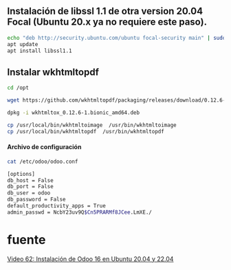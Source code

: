 
## Instalación de libssl 1.1 de otra version 20.04 Focal (Ubuntu 20.x ya no requiere este paso).
```sh
echo "deb http://security.ubuntu.com/ubuntu focal-security main" | sudo tee /etc/apt/sources.list.d/focal-security.list
apt update
apt install libssl1.1 
```


## Instalar wkhtmltopdf

```sh
cd /opt

wget https://github.com/wkhtmltopdf/packaging/releases/download/0.12.6-1/wkhtmltox_0.12.6-1.bionic_amd64.deb

dpkg -i wkhtmltox_0.12.6-1.bionic_amd64.deb

cp /usr/local/bin/wkhtmltoimage  /usr/bin/wkhtmltoimage
cp /usr/local/bin/wkhtmltopdf  /usr/bin/wkhtmltopdf
```

#### Archivo de configuración

```sh
cat /etc/odoo/odoo.conf

[options]
db_host = False
db_port = False
db_user = odoo
db_password = False
default_productivity_apps = True
admin_passwd = NcbY23uv9Q$Cn5PRARMf8JCee.LmXE./
```


# fuente 

[Video 62: Instalación de Odoo 16 en Ubuntu 20.04 y 22.04](https://www.youtube.com/watch?v=tv0fDQxIDyk&t=636s)